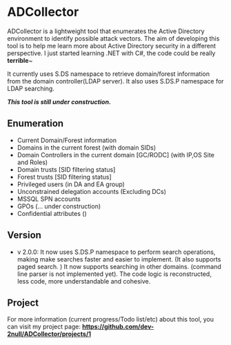 # ADCollector
ADCollector is a lightweight tool that enumerates the Active Directory environment to identify possible attack vectors. The aim of developing this tool is to help me learn more about Active Directory security in a different perspective. I just started learning .NET with C#, the code could be really **terrible**~


It currently uses S.DS namespace to retrieve domain/forest information from the domain controller(LDAP server). It also uses S.DS.P namespace for LDAP searching.

_**This tool is still under construction.**_


## Enumeration
* Current Domain/Forest information
* Domains in the current forest (with domain SIDs)
* Domain Controllers in the current domain \[GC/RODC] (with IP,OS Site and Roles)
* Domain trusts [SID filtering status]
* Forest trusts [SID filtering status]
* Privileged users (in DA and EA group)
* Unconstrained delegation accounts (Excluding DCs)
* MSSQL SPN accounts
* GPOs (... under construction)
* Confidential attributes ()

## Version
- v 2.0.0:
    It now uses S.DS.P namespace to perform search operations, making make searches faster and easier to implement. (It also supports paged search. )
    It now supports searching in other domains. (command line parser is not implemented yet).
    The code logic is reconstructed, less code, more understandable and cohesive.

## Project
For more information (current progress/Todo list/etc) about this tool, you can visit my project page: 
**https://github.com/dev-2null/ADCollector/projects/1**

